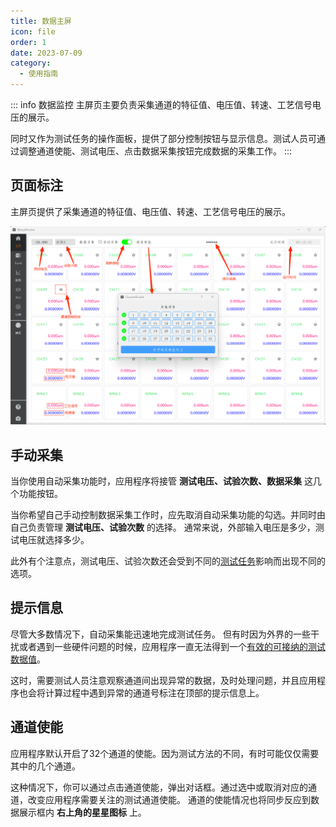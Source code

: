 ```yaml
---
title: 数据主屏
icon: file
order: 1
date: 2023-07-09
category:
  - 使用指南
---
```



::: info 数据监控
主屏页主要负责采集通道的特征值、电压值、转速、工艺信号电压的展示。

同时又作为测试任务的操作面板，提供了部分控制按钮与显示信息。测试人员可通过调整通道使能、测试电压、点击数据采集按钮完成数据的采集工作。
:::

## 页面标注

主屏页提供了采集通道的特征值、电压值、转速、工艺信号电压的展示。

![](./assets/main.png)

## 手动采集

当你使用自动采集功能时，应用程序将接管 **测试电压、试验次数、数据采集** 这几个功能按钮。

当你希望自己手动控制数据采集工作时，应先取消自动采集功能的勾选。并同时由自己负责管理 **测试电压、试验次数** 的选择。
通常来说，外部输入电压是多少，测试电压就选择多少。

此外有个注意点，测试电压、试验次数还会受到不同的[测试任务](./excel.md#页面标注)影响而出现不同的选项。

## 提示信息

尽管大多数情况下，自动采集能迅速地完成测试任务。
但有时因为外界的一些干扰或者遇到一些硬件问题的时候，应用程序一直无法得到一个[有效的可接纳的测试数据值](./excel.md#测量误差)。

这时，需要测试人员注意观察通道间出现异常的数据，及时处理问题，并且应用程序也会将计算过程中遇到异常的通道号标注在顶部的提示信息上。

## 通道使能

应用程序默认开启了32个通道的使能。因为测试方法的不同，有时可能仅仅需要其中的几个通道。

这种情况下，你可以通过点击通道使能，弹出对话框。通过选中或取消对应的通道，改变应用程序需要关注的测试通道使能。
通道的使能情况也将同步反应到数据展示框内 **右上角的星星图标** 上。
